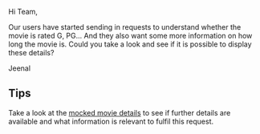 Hi Team,

Our users have started sending in requests to understand whether the movie is rated G, PG... And they also want some more information on how long the movie is. Could you take a look and see if it is possible to display these details?

Jeenal

## Tips

Take a look at the [mocked movie details](../src/mocks/movieDetails.js) to see if further details are available and what information is relevant to fulfil this request.